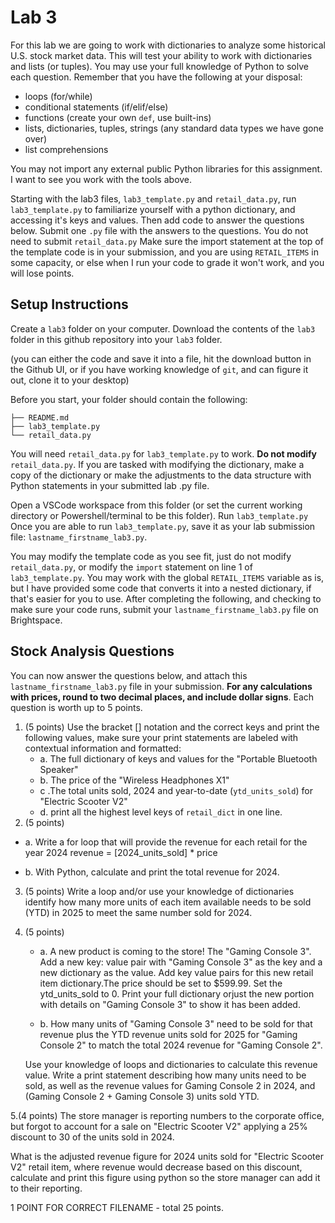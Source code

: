 # Lab 3
For this lab we are going to work with dictionaries to analyze some historical U.S. stock market data. This will test your ability to work with dictionaries and lists (or tuples). You may use your full knowledge of Python to solve each question. Remember that you have the following at your disposal:
- loops (for/while)
- conditional statements (if/elif/else)
- functions (create your own `def`, use built-ins)
- lists, dictionaries, tuples, strings (any standard data types we have gone over)
- list comprehensions

You may not import any external public Python libraries for this assignment. I want to see you work with the tools above.

Starting with the lab3 files, `lab3_template.py` and `retail_data.py`, run `lab3_template.py` to familiarize yourself with a python dictionary, and accessing it's keys and values. Then add code to answer the questions below.  Submit one `.py` file with the answers to the questions. You do not need to submit `retail_data.py` Make sure the import statement at the top of the template code is in your submission, and you are using `RETAIL_ITEMS` in some capacity, or else when I run your code to grade it won't work, and you will lose points.

## Setup Instructions
Create a `lab3` folder on your computer. Download the contents of the `lab3` folder in this github repository into your `lab3` folder. 

(you can either the code and save it into a file, hit the download button in the Github UI,  or if you have working knowledge of `git`, and can figure it out, clone it to your desktop)  

Before you start, your folder should contain the following:
```
├── README.md
├── lab3_template.py
└── retail_data.py
```
You will need `retail_data.py` for `lab3_template.py` to work. **Do not modify** `retail_data.py`. If you are tasked with modifying the dictionary, make a copy of the dictionary or make the adjustments to the data structure with Python statements in your submitted lab .py file.

Open a VSCode workspace from this folder (or set the current working directory or Powershell/terminal to be this folder). Run `lab3_template.py`
Once you are able to run `lab3_template.py`, save it as your lab submission file: `lastname_firstname_lab3.py`.

You may modify the template code as you see fit, just do not modify `retail_data.py`, or modify the `import` statement on line 1 of `lab3_template.py`. You may work with the global `RETAIL_ITEMS` variable as is, but I have provided some code that converts it into a nested dictionary, if that's easier for you to use.
After completing the following, and checking to make sure your code runs, submit your `lastname_firstname_lab3.py` file on Brightspace.

## Stock Analysis Questions

You can now answer the questions below, and attach this `lastname_firstname_lab3.py` file in your submission. **For any calculations with prices, round to two decimal places, and include dollar signs**. Each question is worth up to 5 points.

1. (5 points) Use the bracket [] notation and the correct keys and print the following values, make sure your print statements are labeled with contextual information and formatted: 
   - a. The full dictionary of keys and values for the "Portable Bluetooth Speaker"
   - b. The price of the "Wireless Headphones X1"
   - c .The total units sold, 2024 and year-to-date (`ytd_units_sold`) for "Electric Scooter V2"
   - d. print all the highest level keys of `retail_dict` in one line.
2. (5 points) 
- a. Write a for loop that will provide the revenue for each retail for the year 2024
revenue = [2024_units_sold] * price

- b. With Python, calculate and print the total revenue for 2024.

3. (5 points) Write a loop and/or use your knowledge of dictionaries identify how many more units
of each item available needs to be sold (YTD) in 2025 to meet the same number sold for 2024.

4. (5 points)
    - a. A new product is coming to the store! The "Gaming Console 3". Add a new key: value pair with "Gaming Console 3" as the key and a new dictionary as the value. Add key value pairs for this new retail item dictionary.The price should be set to $599.99. Set the ytd_units_sold to 0. Print your full dictionary orjust the new portion with details on "Gaming Console 3" to show it has been added.

    - b. How many units of "Gaming Console 3" need to be sold for that revenue plus the YTD revenue units sold for 2025 for "Gaming Console 2" to match the total 2024 revenue for  "Gaming Console 2".

    Use your knowledge of loops and dictionaries to calculate this revenue
    value. Write a print statement describing how many units need to be sold, as well as
    the revenue values for Gaming Console 2 in 2024, and (Gaming Console 2 + Gaming Console 3)
    units sold YTD.

5.(4 points)
The store manager is reporting numbers to the corporate office, but forgot to account
for a sale on "Electric Scooter V2" applying a 25% discount to 30 of the units sold in 2024.

What is the adjusted revenue figure for 2024 units sold for "Electric Scooter V2" retail item, where revenue would
decrease based on this discount, calculate and print this figure using python so the store manager can add it to their reporting.

1 POINT FOR CORRECT FILENAME - total 25 points.